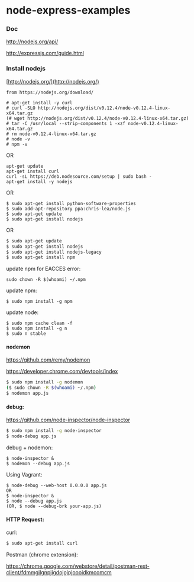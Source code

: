 node-express-examples
=====================
### Doc

http://nodejs.org/api/

http://expressjs.com/guide.html


### Install nodejs

[http://nodejs.org/](http://nodejs.org/)

```
from https://nodejs.org/download/

# apt-get install -y curl
# curl -SLO http://nodejs.org/dist/v0.12.4/node-v0.12.4-linux-x64.tar.gz
(# wget http://nodejs.org/dist/v0.12.4/node-v0.12.4-linux-x64.tar.gz)
# tar -C /usr/local --strip-components 1 -xzf node-v0.12.4-linux-x64.tar.gz
# rm node-v0.12.4-linux-x64.tar.gz
# node -v
# npm -v
```
OR
```
apt-get update
apt-get install curl
curl -sL https://deb.nodesource.com/setup | sudo bash -
apt-get install -y nodejs
```
OR
```
$ sudo apt-get install python-software-properties
$ sudo add-apt-repository ppa:chris-lea/node.js  
$ sudo apt-get update
$ sudo apt-get install nodejs
```
OR
```bash
$ sudo apt-get update  
$ sudo apt-get install nodejs  
$ sudo apt-get install nodejs-legacy
$ sudo apt-get install npm
```
update npm for EACCES error:
```
sudo chown -R $(whoami) ~/.npm
```

update npm:
```
$ sudo npm install -g npm
```

update node:
```
$ sudo npm cache clean -f
$ sudo npm install -g n
$ sudo n stable
```

#### nodemon

https://github.com/remy/nodemon

https://developer.chrome.com/devtools/index

```bash
$ sudo npm install -g nodemon
($ sudo chown -R $(whoami) ~/.npm)
$ nodemon app.js
``` 
#### debug:

https://github.com/node-inspector/node-inspector

```bash
$ sudo npm install -g node-inspector
$ node-debug app.js
```
debug + nodemon:
```
$ node-inspector &
$ nodemon --debug app.js
```
Using Vagrant:
```
$ node-debug --web-host 0.0.0.0 app.js 
OR
$ node-inspector &
$ node --debug app.js
(OR, $ node --debug-brk your-app.js)
```

#### HTTP Request:

curl:

```bash
$ sudo apt-get install curl
```

Postman (chrome extension):

https://chrome.google.com/webstore/detail/postman-rest-client/fdmmgilgnpjigdojojpjoooidkmcomcm
